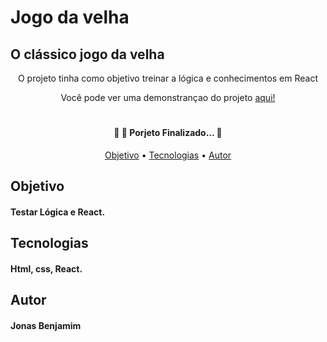 # Jogo da velha

## O clássico jogo da velha
<p align="center">O projeto tinha como objetivo treinar a lógica e conhecimentos em React</p>

<p align="center"> Você pode ver uma demonstrançao do projeto <a href=https://tic-hash.netlify.app/> aqui! <a/>
	
# 


<h4 align="center"> 
	🚧 🚀 Porjeto Finalizado...  🚧
  </h4>



<p align="center">
 <a href="#objetivo">Objetivo</a> • 
 <a href="#tecnologias">Tecnologias</a> •  
 <a href="#autor">Autor</a>
</p>


  
  ## Objetivo 
  
  #### Testar Lógica e React.
  
  ## Tecnologias
  
  #### Html, css, React.
  
  ## Autor
  
  #### Jonas Benjamim
